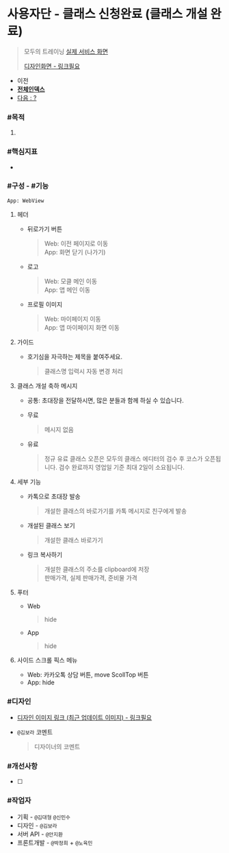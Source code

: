 # 사용자단 - 클래스 신청완료 (클래스 개설 완료)

> 모두의 트레이닝 [실제 서비스 화면](www.modooclass.net/class/user/class_complete)
>
> [디자인화면 - 링크필요]() 



- 이전      
- [**전체인덱스**](../README.md)     
- [다음 : ?]()



### **#목적**

1. 



### #핵심지표

- 



### **#구성 - #기능**
```App: WebView```

1. 헤더 

   - 뒤로가기 버튼

     > Web: 이전 페이지로 이동<br />
     > App: 화면 닫기 (나가기)

   - 로고

     > Web: 모클 메인 이동<br />
     > App: 앱 메인 이동

   - 프로필 이미지

     > Web: 마이페이지 이동<br />
     > App: 앱 마이페이지 화면 이동


2. 가이드

   - 호기심을 자극하는 제목을 붙여주세요.
    
     > 클래스명 입력시 자동 변경 처리


3. 클래스 개설 축하 메시지

   - 공통: 초대장을 전달하시면, 많은 분들과 함께 하실 수 있습니다.

   - 무료

     > 메시지 없음

   - 유료

     > 정규 유료 클래스 오픈은 모두의 클래스 에디터의 검수 후 코스가 오픈됩니다. 검수 완료까지 영업일 기준 최대 2일이 소요됩니다.



4. 세부 기능

   - 카톡으로 초대장 발송

     > 개설한 클래스의 바로가기를 카톡 메시지로 친구에게 발송

   - 개설된 클래스 보기

     > 개설한 클래스 바로가기

   - 링크 복사하기

     > 개설한 클래스의 주소를 clipboard에 저장<br />
     > 판매가격, 실제 판매가격, 준비물 가격



6. 푸터

    - Web

      > hide

    - App

      > hide


8. 사이드 스크롤 픽스 메뉴

    - Web: 카카오톡 상담 버튼, move ScollTop 버튼<br />
    - App: hide




### **#디자인**

- [디자인 이미지 링크 (최근 업데이트 이미지) - 링크필요]()

- `@김보라`  코멘트

  > 디자이너의 코멘트



### #개선사항

- [ ] 



### **#작업자**

- 기획 - `@김대형` `@신민수`
- 디자인 - `@김보라`
- 서버 API - `@안지환`
- 프론트개발 - `@박정희`  + `@노육민`
